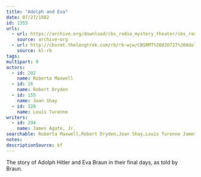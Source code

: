 ```yaml
---
title: "Adolph and Eva"
date: 07/27/1982
id: 1355
urls: 
  - url: https://archive.org/download/cbs_radio_mystery_theater/cbs_radio_mystery_theater-1351-1399.zip/cbs_radio_mystery_theater-1351-1399%2Fcbsrmt_1355_adolf_and_eva.mp3
    source: archive-org
  - url: http://cbsrmt.thelongtrek.com/rb/rb-wjw/CBSRMT%20820727%20Adolph%20and%20Eva_wjw.mp3
    source: kl-rb
tags: 
multipart: 0
actors:  
  - id: 202
    name: Roberta Maxwell  
  - id: 16
    name: Robert Dryden  
  - id: 155
    name: Joan Shay  
  - id: 328
    name: Louis Turenne
writers:  
  - id: 294
    name: James Agate, Jr.
searchable: Roberta Maxwell,Robert Dryden,Joan Shay,Louis Turenne James Agate, Jr.
notes: 
descriptionSource: kf
---
```

The story of Adolph Hitler and Eva Braun in their final days, as told by Braun.